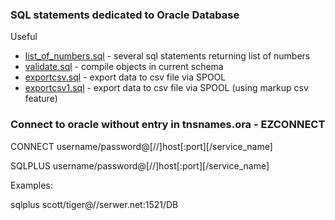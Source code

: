 ### SQL statements dedicated to Oracle Database

Useful
* [list_of_numbers.sql](list_of_numbers.sql) - several sql statements returning list of numbers
* [validate.sql](validate.sql) - compile objects in current schema
* [exportcsv.sql](exportcsv.sql) - export data to csv file via SPOOL
* [exportcsv1.sql](exportcsv1.sql) - export data to csv file via SPOOL (using markup csv feature)

### Connect to oracle without entry in tnsnames.ora - EZCONNECT

CONNECT username/password@[//]host[:port][/service_name]

SQLPLUS username/password@[//]host[:port][/service_name]

Examples:

sqlplus scott/tiger@//serwer.net:1521/DB
